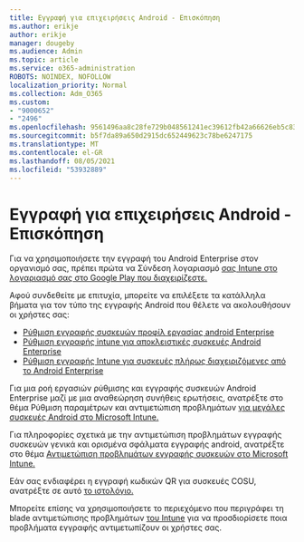 ```yaml
---
title: Εγγραφή για επιχειρήσεις Android - Επισκόπηση
ms.author: erikje
author: erikje
manager: dougeby
ms.audience: Admin
ms.topic: article
ms.service: o365-administration
ROBOTS: NOINDEX, NOFOLLOW
localization_priority: Normal
ms.collection: Adm_O365
ms.custom:
- "9000652"
- "2496"
ms.openlocfilehash: 9561496aa8c28fe729b048561241ec39612fb42a66626eb5c83c73fdbe61d904
ms.sourcegitcommit: b5f7da89a650d2915dc652449623c78be6247175
ms.translationtype: MT
ms.contentlocale: el-GR
ms.lasthandoff: 08/05/2021
ms.locfileid: "53932889"
---
```

# <a name="android-enterprise-enrollment---overview"></a>Εγγραφή για επιχειρήσεις Android - Επισκόπηση

Για να χρησιμοποιήσετε την εγγραφή του Android Enterprise στον οργανισμό σας, πρέπει πρώτα να Σύνδεση λογαριασμό [σας Intune στο λογαριασμό σας στο Google Play που διαχειρίζεστε.](https://docs.microsoft.com/intune/enrollment/connect-intune-android-enterprise) 

Αφού συνδεθείτε με επιτυχία, μπορείτε να επιλέξετε τα κατάλληλα βήματα για τον τύπο της εγγραφής Android που θέλετε να ακολουθήσουν οι χρήστες σας:

- [Ρύθμιση εγγραφής συσκευών προφίλ εργασίας android Enterprise](https://docs.microsoft.com/intune/enrollment/android-work-profile-enroll)
- [Ρύθμιση εγγραφής intune για αποκλειστικές συσκευές Android Enterprise](https://docs.microsoft.com/intune/enrollment/android-kiosk-enroll)
- [Ρύθμιση εγγραφής Intune για συσκευές πλήρως διαχειριζόμενες από το Android Enterprise](https://docs.microsoft.com/intune/enrollment/android-fully-managed-enroll)

Για μια ροή εργασιών ρύθμισης και εγγραφής συσκευών Android Enterprise μαζί με μια αναθεώρηση συνήθεις ερωτήσεις, ανατρέξτε στο θέμα Ρύθμιση παραμέτρων και αντιμετώπιση προβλημάτων [για μεγάλες συσκευές Android στο Microsoft Intune.](https://support.microsoft.com/help/4476974/configuring-and-troubleshooting-android-enterprise-devices-in-intune)

Για πληροφορίες σχετικά με την αντιμετώπιση προβλημάτων εγγραφής συσκευών γενικά και ορισμένα σφάλματα εγγραφής android, ανατρέξτε στο θέμα [Αντιμετώπιση προβλημάτων εγγραφής συσκευών στο Microsoft Intune.](https://docs.microsoft.com/intune/enrollment/troubleshoot-device-enrollment-in-intune)

Εάν σας ενδιαφέρει η εγγραφή κωδικών QR για συσκευές COSU, ανατρέξτε σε αυτό [το ιστολόγιο.](https://techcommunity.microsoft.com/t5/Intune-Customer-Success/COSU-Configuration-and-Enrollment-using-the-QR-code-enrollment/ba-p/280184)

Μπορείτε επίσης να χρησιμοποιήσετε το περιεχόμενο που περιγράφει τη blade αντιμετώπισης προβλημάτων [του Intune](https://docs.microsoft.com/intune/fundamentals/help-desk-operators) για να προσδιορίσετε ποια προβλήματα εγγραφής αντιμετωπίζουν οι χρήστες σας.